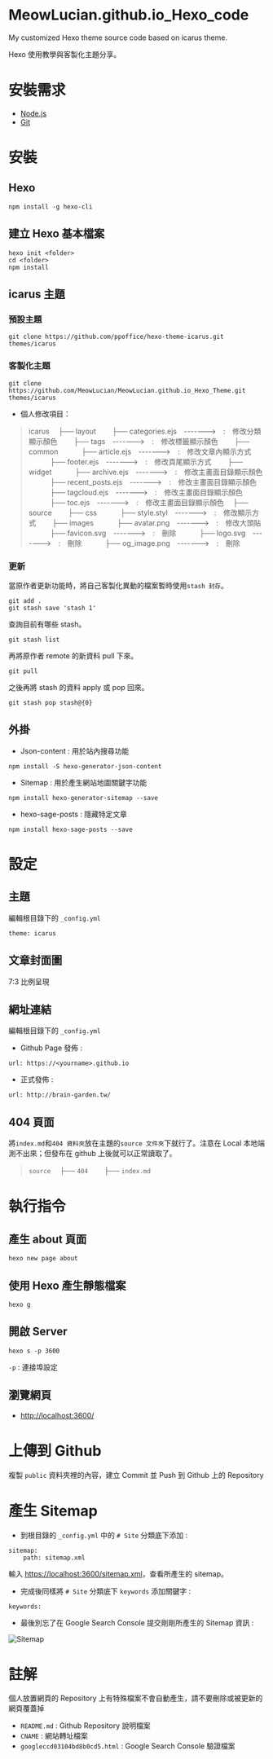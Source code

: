 # MeowLucian.github.io_Hexo_code

My customized Hexo theme source code based on icarus theme.

Hexo 使用教學與客製化主題分享。

# 安裝需求
* [Node.js](https://nodejs.org/en/)
* [Git](https://git-scm.com/)

# 安裝
## Hexo
```
npm install -g hexo-cli
```
## 建立 Hexo 基本檔案
```
hexo init <folder>
cd <folder>
npm install
```
## icarus 主題

### 預設主題
```
git clone https://github.com/ppoffice/hexo-theme-icarus.git themes/icarus
```

### 客製化主題
```
git clone https://github.com/MeowLucian/MeowLucian.github.io_Hexo_Theme.git themes/icarus
```

* 個人修改項目：

>icarus
　├── layout
　　├── categories.ejs　------->　:　修改分類顯示顏色
　　├── tags　------->　:　修改標籤顯示顏色
　　├── common
　　　├── article.ejs　------->　:　修改文章內顯示方式
　　　├── footer.ejs　------->　:　修改頁尾顯示方式
　　├── widget
　　　├── archive.ejs　------->　:　修改主畫面目錄顯示顏色
　　　├── recent_posts.ejs　------->　:　修改主畫面目錄顯示顏色
　　　├── tagcloud.ejs　------->　:　修改主畫面目錄顯示顏色
　　　├── toc.ejs　------->　:　修改主畫面目錄顯示顏色
　├── source
　　├── css
　　　├── style.styl　------->　:　修改顯示方式
　　├── images
　　　├── avatar.png　------->　:　修改大頭貼
　　　├── favicon.svg　------->　:　刪除
　　　├── logo.svg　------->　:　刪除
　　　├── og_image.png　------->　:　刪除

### 更新

當原作者更新功能時，將自己客製化異動的檔案暫時使用`stash 封存`。

```
git add .
git stash save 'stash 1'
```

查詢目前有哪些 stash。

```
git stash list
```

再將原作者 remote 的新資料 pull 下來。

```
git pull
```

之後再將 stash 的資料 apply 或 pop 回來。

```
git stash pop stash@{0}
```

## 外掛
* Json-content : 用於站內搜尋功能
```
npm install -S hexo-generator-json-content
```

* Sitemap : 用於產生網站地圖關鍵字功能
```
npm install hexo-generator-sitemap --save
```

* hexo-sage-posts : 隱藏特定文章
```
npm install hexo-sage-posts --save
```

# 設定
## 主題
編輯根目錄下的 `_config.yml`
```
theme: icarus
```
## 文章封面圖
7:3 比例呈現
## 網址連結
編輯根目錄下的 `_config.yml`
* Github Page 發佈 :
```
url: https://<yourname>.github.io
```
* 正式發佈 :
```
url: http://brain-garden.tw/
```

## 404 頁面

將`index.md`和`404 資料夾`放在主題的`source 文件夾`下就行了。注意在 Local 本地端測不出來；但發布在 github 上後就可以正常讀取了。

>`source`
　├── `404`
　　├── `index.md`

# 執行指令
## 產生 about 頁面
```
hexo new page about
```
## 使用 Hexo 產生靜態檔案
```
hexo g
```
## 開啟 Server
```
hexo s -p 3600
```
`-p` : 連接埠設定
## 瀏覽網頁
* [http://localhost:3600/](http://localhost:3600/)

# 上傳到 Github
複製 `public` 資料夾裡的內容，建立 Commit 並 Push 到 Github 上的 Repository

# 產生 Sitemap
* 到根目錄的 `_config.yml` 中的 `# Site` 分類底下添加 :
```
sitemap:
    path: sitemap.xml
```
輸入 [https://localhost:3600/sitemap.xml](https://localhost:3600/sitemap.xml)，查看所產生的 sitemap。

* 完成後同樣將 `# Site` 分類底下 `keywords` 添加關鍵字 :
```
keywords:
```

* 最後別忘了在 Google Search Console 提交剛剛所產生的 Sitemap 資訊 :

![Sitemap](https://drive.google.com/uc?export=download&id=1_sb5S_3vCOVyZUsjcehE0CdRIGossHmW)

# 註解
個人放置網頁的 Repository 上有特殊檔案不會自動產生，請不要刪除或被更新的網頁覆蓋掉
* `README.md` : Github Repository 說明檔案
* `CNAME` : 網站轉址檔案
* `googleccd03104bd8b0cd5.html` : Google Search Console 驗證檔案